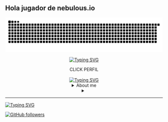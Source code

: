 ## Hola jugador de nebulous.io

<!--
**ZheiNB/ZheiNB** is a ✨ _special_ ✨ repository because its `README.md` (this file) appears on your GitHub profile

-->
<p align = "center">
	
</p>
<p align = "center">
	<img src = "https://github.com/7oSkaaa/7oSkaaa/blob/output/github-contribution-grid-snake.svg?" alt = "Snake Game"/>
</p>

<div align="center">


[![Typing SVG](https://readme-typing-svg.herokuapp.com?font=Architects+Daughter&color=FF00FF&size=50&lines=Hey!+It's+Zhei!;I'm+a+Love+Nebulous...;CRAZY+fan+of+trick,+Camp;And+I'm+a+Player+person;Youtube+to+contribute;into+myorganization,Nebulous.io)](https://git.io/typing-svg)


<summary>CLICK PERFIL</summary>

<br>
<div>
  <div align=center>
      
  </div>
  <div align=center>
      <a href="https://git.io/typing-svg"><img src="https://readme-typing-svg.demolab.com/?font=VT323&size=40&duration=5000&pause=400&color=FF00FF&center=true&vCenter=true&width=500&lines=Hey%2C+I+am+Zhei Nebulous;Welcome+to+My+GitHub+Profile;Inquisitive+and+Curious+by+nature; Campaña+and+Trick+Engineer;Backend+and+Android+Good;Nebulous+and+.io+Lover;Hardworking+and+Ambitious;Zzzz+Freak;Music+and+Mascotas+Lover" alt="Typing SVG" /></a>
  </div>
</div>

<details>
<summary>About me</summary>

[//]: # (You must have a lf before the markdown element when inside a block for it to work: https://stackoverflow.com/questions/29368902/how-can-i-wrap-my-markdown-in-an-html-div)

<div align="left">

```js
/**
 *represents me.
 * 
 * @constructor
 * @param {string} locatition - Argentina 
 * @param {string} languagues - Spanish Inglish Portugués 
 * @param {string} jobTitle - Nebulous.io
 * @param {string} specialization - Trciks Campaña Priv
 * @param {string} interests - AI Skins 
 * @param {string} hobbies - YouTuber gaming playing Nebulous
 * @param {string} education - Gamer
 * @param {string} approachable - Yes
 * @param {string} stength - Aesthectic 
*
 * @throws {Punch} To any and all bugs.
 *
 * @returns {Object} 
 */
```

</div>

</details>

<details>
<summary> </summary>
<div>
  <p style="display: inline-block;" align="center">
</div>




</div>


</div>

------

[![Typing SVG](https://readme-typing-svg.herokuapp.com?font=Architects+Daughter&color=00FFFF&size=30&lines=Hey!+It's+Zhei!;I'm+a+Love+Nebulous...;CRAZY+fan+of+trick,+Camp;And+I'm+a+Player+person;Youtube+to+contribute;into+myorganization,Nebulous.io)](https://git.io/typing-svg)


[![GitHub followers](https://img.shields.io/github/followers/walleeva2018.svg?style=social&label=Followers)](https://github.com/walleeva2018?tab=followers)

